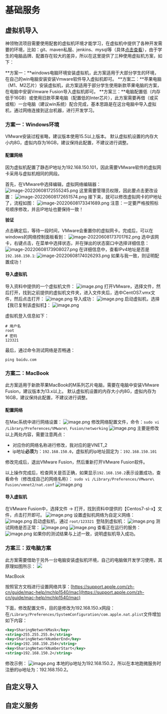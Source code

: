 基础服务
========

虚拟机导入
----------

神领物流项目需要使用配套的虚拟机环境才能学习，在虚拟机中提供了各种开发需要的环境，比如：git、maven私服、jenkins、mysql等（具体[点击查看](https://sl-express.itheima.net/#/zh-cn/base-service)），由于学生的电脑品牌、配置存在较大的差异，所以在这里提供了三种使用虚拟机方案，如下：



**方案一：**windows电脑环境安装虚拟机，此方案适用于大部分学生的环境，在自己的win电脑安装安装Vmware软件导入虚拟机即可。
**方案二：**苹果电脑（M1、M2芯片）安装虚拟机，此方案适用于部分学生使用新款苹果电脑的方案，在电脑中安装Vmware Fusion导入虚拟机即可。
**方案三：**电脑配置低（内存低于16GB）或使用旧款苹果电脑（配置低的Inter芯片），此方案需要再借（或买或租）一台电脑（建议win系统）配合完成，基本思路是在这台电脑中导入虚拟机，通过网络连接到这台机器，进行开发学习。



### 方案一：Windows环境

VMware安装过程省略，建议版本使用15.5以上版本。
默认虚拟机设置的内存大小内8G，虚拟内存为16GB，建议保持此配置，不建议进行调整。



#### 配置网络

因为虚拟机配置了静态IP地址为192.168.150.101，因此需要VMware软件的虚拟网卡采用与虚拟机相同的网段。



首先，在VMware中选择编辑，虚拟网络编辑器：
![image-20220608172555245.png](assets/1666235195798-cd856d4c-117c-4874-9b92-a38eca29544f.png)
这里需要管理员权限，因此要点击更改设置：
![image-20220608172651574.png](assets/1666235211676-2618f636-b274-4078-a33e-884bb159e4d9.png)
接下来，就可以修改虚拟网卡的IP地址了，流程如图：
![image-20220608173341689.png](assets/1666235251416-aaa78dec-a6cd-44ba-bab6-4183c1660f1e.png)
注意：一定要严格按照标号顺序修改，并且IP地址也要保持一致！



**验证**

点击确定后，等待一段时间，VMware会重置你的虚拟网卡。完成后，可以在windows的网络控制面板看到：
![image-20220608173701762.png](assets/1666235277787-e522f1e4-ad51-429a-bb5d-8c5a3ae4ac9a.png)
选中该网卡，右键点击，在菜单中选择状态，并在弹出的状态窗口中选择详细信息：
![image-20220608173908027.png](assets/1666235290976-80cd1dd1-8399-4663-860a-98ff7faaf9ee.png)
在详细信息中，查看IPv4地址是否是 `192.168.150.1`:
![image-20220608174026293.png](assets/1666235345641-1c767dea-b6e4-4ef5-ae71-6ed97c9e0875.png)
如果与我一致，则证明配置成功！

#### 导入虚拟机

导入资料中提供的一个虚拟机文件：
![image.png](assets/1666236419143-71ae11d0-d852-4aa6-91ea-8e8edee964ca.png)
打开VMware，选择文件，然后打开，找到之前提供的虚拟机文件夹，进入文件夹后，选中CentOS7.vmx文件，然后点击打开：
![image.png](assets/1666236669771-912b6998-3103-429d-a9d1-053086cb088e.png)
导入成功：
![image.png](assets/1666236902482-630da73c-1ada-4ea3-914f-ed64a5540f28.png)
启动虚拟机，选择【我已复制该虚拟机】：
![image.png](assets/1666236950908-d39e2e98-8960-44c9-9d5d-ae2a82cd997e.png)



虚拟机登入信息如下：

```shell
# 用户名
root
# 密码
123321
```





最后，通过命令测试网络是否畅通：

```
ping baidu.com
```



### 方案二：MacBook

此方案适用于新款苹果MacBook的M系列芯片电脑，需要在电脑中安装VMware Fusion，建议版本为13.x以上。
默认虚拟机设置的内存大小内8G，虚拟内存为16GB，建议保持此配置，不建议进行调整。



#### 配置网络

在Mac系统中进行网络设置：
![image.png](assets/1678433403592-6f713e10-de10-4d62-b4e0-e8a0f2b85b9c.png)
修改网络配置文件，命令：`sudo vi /Library/Preferences/VMware\ Fusion/networking`
![image.png](assets/1678433576513-e1db5e4b-0686-4249-8850-eaf343e64bfc.png)
主要是修改以上两处内容，需要注意两点：

- 对应你的网络名称进行修改，我对应的是VNET_2
- ip地址**必须**为：`192.168.150.0`，虚拟机的ip地址固定为：`192.168.150.101`

修改完成后，退出VMware Fusion，然后重新打开VMware Fusion软件。

以上操作完成后，检查网关是否正确，如果显示`192.168.150.2`表示设置成功，查看命令（修改成自己的网络名称）：
`sudo vi /Library/Preferences/VMware\ Fusion/vmnet2/nat.conf`
![image.png](assets/1678436388258-77b0a482-15ce-43e2-8df1-1ec8d3377bb2.png)

#### 导入虚拟机

在VMware Fusion中，选择文件 -> 打开，找到资料中提供的【Centos7-sl-x】文件，点击打开即可。
![image.png](assets/1678437930340-6291223d-930f-4ccc-ade3-3251856786dc.png)
设置虚拟机网络为自定义网络：
![image.png](assets/1678692225120-2053b4ae-8db3-4bd5-bb3f-f3b366774703.png)
启动虚拟机，通过 `root/123321 `登陆到虚拟机：
![image.png](assets/1678438078458-0c0ae69b-8aa8-4791-addf-ecceb9dea887.png)
测试网络是否正常：
![image.png](assets/1678438116629-a14156b9-fd68-4a38-8b76-82c0bba49e01.png)
![image.png](assets/1678438157060-0994db55-6544-405b-b277-724b6818627f.png)
查看正在运行的服务：
![image.png](assets/1678438202710-353f7c2e-c5e2-4870-a546-604bcbd0673a.png)
如果你的测试结果与上述一致，说明虚拟机导入成功。

### 方案三：双电脑方案

此方案需要借助于另外一台电脑安装虚拟机环境，自己的电脑做开发学习使用，其原理如图所示：
![](assets/1678440686562-01e1ddc0-894c-4d4e-8384-b2dad5cc2c29.jpeg)

MacBook

按照官方文档进行设置网络共享：[https://support.apple.com/zh-cn/guide/mac-help/mchlp1540/mac](https://support.apple.com/zh-cn/guide/mac-help/mchlp1540/mac)

下面，修改配置文件，目的是修改为192.168.150.x网段：
在`/Library/Preferences/SystemConfiguration/com.apple.nat.plist`文件增加如下内容：

```xml
<key>SharingNetworkMask</key>
<string>255.255.255.0</string>
<key>SharingNetworkNumberEnd</key>
<string>192.168.150.254</string>
<key>SharingNetworkNumberStart</key>
<string>192.168.150.2</string>
```

修改示例：
![image.png](assets/1678609297413-05dfa008-357d-4502-9f45-c393d309a556.png)
本地的ip地址为192.168.150.2，所以在本地跑微服务时注册的ip地址为：192.168.150.2。

 



自定义导入
----------





自定义服务
----------
